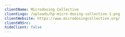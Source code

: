 ```yaml
---
clientName: Microdosing Collective
clientLogo: /uploads/hp-micro-dosing-collective-1.png
clientWebsite: https://www.microdosingcollective.org/
clientW9Src:
hideClient: false
---
```

